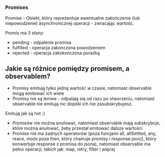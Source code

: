 ### Promises

Promise - Obiekt, który reprezentuje ewentualne zakończenie (lub niepowodzenie) asynchronicznej operacji - zwracając wartość.

Promis ma 3 stany:
- pending - odpalenie promisa
- fulfilled - operacja zakonczona powodzeniem
- rejected - operacja zakokończona porażką 


## Jakie są różnice pomiędzy promisem, a observablem?
- Promisy emitują tylko jedną wartość w czasie, natomiast observable mogą emitować ich wiele
- Promisy nie są leniwe - odpalają się od razu po stworzeniu, natomiast observable nie emitują nic dopóki ich nie zasubskrybujesz.

Emitują jak są hot :) 

- Promisów nie można anulować, natomiast observable mają subskrybcje, które można anulować, żeby przestał emitować dalsze wartości
- Promise nie ma żadnych operatorów (poza funcjami all, allSettled, any, reace, może poza then, który chainuje promisy i  response.json(), który konwertuje response z promisa do jsona), natomiast 
observable ma pełno operacji, takich jak: map, retry, filter i więcej
